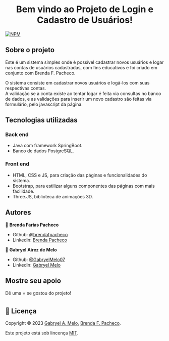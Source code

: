 <h1  align="center">Bem vindo ao Projeto de Login e Cadastro de Usuários!</h1>
<p display="inline-block">

[![NPM](https://img.shields.io/npm/l/react)](https://github.com/GabryelMelo07/user-acess/blob/master/LICENSE) 
 
</p>

## Sobre o projeto
Este é um sistema simples onde é possível cadastrar novos usuários e logar nas contas de usuários cadastradas, com fins educativos e foi criado em conjunto com Brenda F. Pacheco.

O sistema consiste em cadastrar novos usuários e logá-los com suas respectivas contas.<br />
A validação se a conta existe ao tentar logar é feita via consultas no banco de dados, e as validações para inserir um novo cadastro são feitas via formulário, pelo javascript da página.

## Tecnologias utilizadas
### Back end
* Java com framework SpringBoot.
* Banco de dados PostgreSQL.
### Front end
* HTML, CSS e JS, para criação das páginas e funcionalidades do sistema.
* Bootstrap, para estilizar alguns componentes das páginas com mais facilidade.
* Three.JS, biblioteca de animações 3D.

## Autores
👤 **Brenda Farias Pacheco**
* Github: [@brendafpacheco](https://github.com/brendafpacheco)
* Linkedin: [Brenda Pacheco](https://www.linkedin.com/in/brenda-pacheco3907/)

👤 **Gabryel Airez de Melo**
* Github: [@GabryelMelo07](https://github.com/GabryelMelo07)
* Linkedin: [Gabryel Melo](https://www.linkedin.com/in/gabryel-melo-232488240/)

## Mostre seu apoio
Dê uma ⭐️ se gostou do projeto!

## 📝 Licença
Copyright © 2023 [Gabryel A. Melo](https://github.com/GabryelMelo07), [Brenda F. Pacheco](https://github.com/brendafpacheco).<br />

Este projeto está sob lincença [MIT](https://github.com/GabryelMelo07/fluxo-caixa-electron/blob/main/LICENSE).
